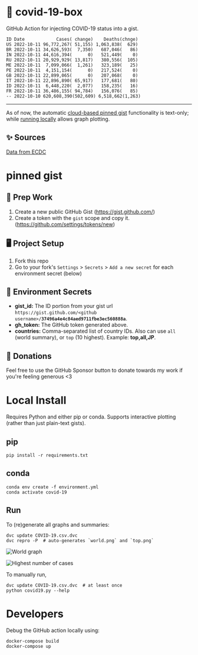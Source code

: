 # 🏥 covid-19-box

GitHub Action for injecting COVID-19 status into a gist.

```
ID Date            Cases( change)    Deaths(chnge)
US 2022-10-11 96,772,267( 51,155) 1,063,838(  629)
BR 2022-10-11 34,626,593(  7,350)   687,046(   86)
IN 2022-10-11 44,616,394(      0)   521,449(    0)
RU 2022-10-11 20,929,929( 13,817)   380,556(  105)
ME 2022-10-11  7,099,066(  1,261)   323,189(   25)
PE 2022-10-11  4,151,154(      0)   217,524(    0)
GB 2022-10-11 22,899,065(      0)   207,068(    0)
IT 2022-10-11 22,896,890( 65,917)   177,681(   80)
ID 2022-10-11  6,448,220(  2,077)   158,235(   16)
FR 2022-10-11 36,486,155( 94,784)   156,076(   85)
-- 2022-10-10 620,608,390(502,609) 6,518,662(1,263)
```

---

As of now, the automatic [cloud-based pinned gist](#pinned-gist) functionality is text-only;
while [running locally](#local-install) allows graph plotting.

## ✨ Sources

[Data from ECDC](https://www.ecdc.europa.eu/en/publications-data/download-todays-data-geographic-distribution-covid-19-cases-worldwide)

# pinned gist

## 🎒 Prep Work
1. Create a new public GitHub Gist (https://gist.github.com/)
1. Create a token with the `gist` scope and copy it. (https://github.com/settings/tokens/new)

## 🖥 Project Setup
1. Fork this repo
1. Go to your fork's `Settings` > `Secrets` > `Add a new secret` for each environment secret (below)

## 🤫 Environment Secrets
- **gist_id:** The ID portion from your gist url `https://gist.github.com/<github username>/`**`37496a4e4c84aed9711fbe3ec560888a`**.
- **gh_token:** The GitHub token generated above.
- **countries:** Comma-separated list of country IDs. Also can use `all` (world summary), or `top` (10 highest). Example: **top,all,JP**.

## 💸 Donations

Feel free to use the GitHub Sponsor button to donate towards my work if you're feeling generous <3

# Local Install

Requires Python and either pip or conda. Supports interactive plotting (rather than just plain-text gists).

## pip

```
pip install -r requirements.txt
```

## conda

```
conda env create -f environment.yml
conda activate covid-19
```

## Run

To (re)generate all graphs and summaries:

```
dvc update COVID-19.csv.dvc
dvc repro -P  # auto-generates `world.png` and `top.png`
```

![World graph](world.png)

![Highest number of cases](top.png)

To manually run,

```
dvc update COVID-19.csv.dvc  # at least once
python covid19.py --help
```

# Developers

Debug the GitHub action locally using:

```
docker-compose build
docker-compose up
```

